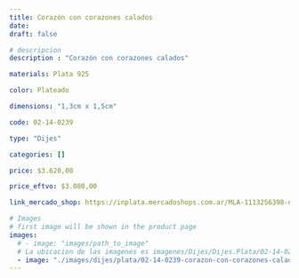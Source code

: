```yaml
---
title: Corazón con corazones calados
date: 
draft: false

# descripcion
description : "Corazón con corazones calados"

materials: Plata 925

color: Plateado

dimensions: "1,3cm x 1,5cm"

code: 02-14-0239

type: "Dijes"

categories: []

price: $3.620,00

price_eftvo: $3.080,00

link_mercado_shop: https://inplata.mercadoshops.com.ar/MLA-1113256398-dije-plata-corazón-con-corazones-calados-_JM

# Images
# first image will be shown in the product page
images:
  # - image: "images/path_to_image"
  # La ubicacion de las imagenes es imagenes/Dijes/Dijes.Plata/02-14-0239-corazon-con-corazones-calados
  - image: "./images/dijes/plata/02-14-0239-corazon-con-corazones-calados.JPG"
---
```

